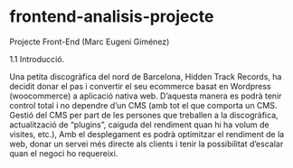 # frontend-analisis-projecte

Projecte Front-End (Marc Eugeni Giménez)

1.1 Introducció. 

Una petita discogràfica del nord de Barcelona, Hidden Track Records, ha decidit donar el pas i convertir el seu ecommerce basat en Wordpress (woocommerce) 
a aplicació nativa web. D’aquesta manera es podrà tenir control total i no dependre d’un CMS (amb tot el que comporta un CMS. Gestió del CMS per part de les
persones que treballen a la discogràfica, actualització de “plugins”, caiguda del rendiment quan hi ha volum de visites, etc.), 
Amb el desplegament es podrà optimitzar el rendiment de la web, donar un servei més directe als clients i tenir la possibilitat d’escalar quan el negoci ho 
requereixi. 

